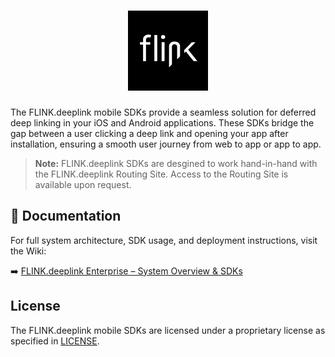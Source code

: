 <h1 align="center">
  <img src="./.github/assets/flink.png" alt="logo-flink" width="128px" />
</h1>

The FLINK.deeplink mobile SDKs provide a seamless solution for deferred deep linking in your iOS and Android applications. These SDKs bridge the gap between a user clicking a deep link and opening your app after installation, ensuring a smooth user journey from web to app or app to app.

> **Note:** FLINK.deeplink SDKs are desgined to work hand-in-hand with the FLINK.deeplink Routing Site. Access to the Routing Site is available upon request.

## 📖 Documentation

For full system architecture, SDK usage, and deployment instructions, visit the Wiki:

➡️ [FLINK.deeplink Enterprise – System Overview & SDKs](https://github.com/mohemian/flink-deeplink-sdks/wiki/FLINK.deeplink-Enterprise-%E2%80%93-System-Overview-&-SDKs)


## License

The FLINK.deeplink mobile SDKs are licensed under a proprietary license as specified in [LICENSE](LICENSE).
